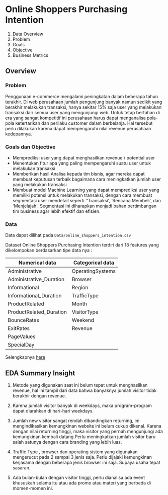 # Online Shoppers Purchasing Intention
1. Data Overview
2. Problem
3. Goals
4. Objective
5. Business Metrics

## Overview 

### Problem
Penggunaan e-commerce mengalami peningkatan dalam beberapa tahun terakhir. Di web perusahaan jumlah pengunjung banyak namun sedikit yang berakhir melakukan transaksi, hanya sekitar 15% saja user yang melakukan transaksi dari semua user yang mengunjungi web. Untuk tetap bertahan di era yang sangat kompetitif ini perusahaan harus dapat menganalisa pola-pola ketertarikan dan perilaku customer dalam berbelanja. Hal tersebut perlu dilakukan karena dapat mempengaruhi nilai revenue perusahaan kedepannya.

### Goals dan Objective
- Memprediksi user yang dapat menghasilkan revenue / potential user
- Menentukan fitur apa yang paling mempengaruhi suatu user untuk melakukan transaksi
- Memberikan hasil Analisa kepada tim bisnis, agar mereka dapat membuat keputusan terbaik bagaimana cara meningkatkan jumlah user yang melakukan transaksi
- Membuat model Machine Learning yang dapat memprediksi user yang memiliki potensi untuk melakukan transaksi, dengan cara membuat segmentasi user mendetail seperti '‘Transaksi', ‘Rencana Membeli', dan ‘Menjelajah'.  Segmentasi ini diharapkan menjadi bahan pertimbangan tim business agar lebih efektif dan efisien. 

### Data

Data dapat dilihat pada `Data/online_shoppers_intention.csv` <br>


Dataset Online Shoppers Purchasing Intention terdiri dari 18 features yang dikelompokan berdasarkan tipe data nya : <br>

| **Numerical data**     | **Categorical data**|
|----------------------- |------------- |
|Administrative | OperatingSystems|
|Administrative_Duration | Browser|
|Informational | Region|
|Informational_Duration | TrafficType|
|ProductRelated | Month|
|ProductRelated_Duration | VisitorType|
|BounceRates | Weekend |
|ExitRates | Revenue|
|PageValues |
|SpecialDay |

Selengkapnya [here](https://www.kaggle.com/datasets/imakash3011/online-shoppers-purchasing-intention-dataset)

## EDA Summary Insight
1. Metode yang digunakan saat ini belum tepat untuk menghasilkan revenue, hal ini tampil dari data bahwa banyaknya jumlah visitor tidak berakhir dengan revenue.
2. Karena jumlah visitor banyak di weekdays, maka program-program dapat diarahkan di hari-hari weekdays.
3. Jumlah new visitor sangat rendah dibandingkan returning, ini mengindikasikan kemungkinan website ini belum cukup dikenal. Karena dengan nilai returning tinggi, maka visitor yang pernah mengunjungi ada kemungkinan kembali datang.Perlu meningkatkan jumlah visitor baru salah satunya dengan cara branding yang lebih luas.
4. Traffic Type , browser dan operating sistem yang digunakan mengerucut pada 2 sampai 3 jenis saja. Perlu dijajaki kemungkinan kerjasama dengan beberapa jenis browser ini saja. Supaya usaha tepat sasaran.

5. Ada bulan-bulan dengan visitor tinggi, perlu dianalisa ada event khususkah selama itu atau ada promo atau materi yang berbeda di momen-momen ini. 





